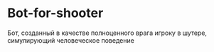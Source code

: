 # Bot-for-shooter
Бот, созданный в качестве полноценного врага игроку в шутере, симулирующий человеческое поведение
